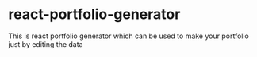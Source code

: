 # react-portfolio-generator
This is react portfolio generator which can be used to make your portfolio just by editing the data
